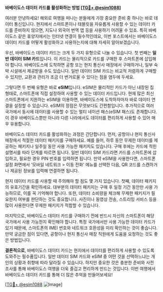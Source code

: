 **바베이도스 데이터 카드를 활성화하는 방법 [[TG💪+ @esim1088](https://t.me/s/esim1088)]**

여러분 안녕하세요! 해외로 여행을 떠나는 분들에게 가장 중요한 준비 중 하나는 바로 데이터 통신입니다. 현지에서 스마트폰이나 태블릿을 자유롭게 사용할 수 있는 데이터 카드를 준비하지 않으면, 지도나 외국어 번역 앱 등을 사용하기 어려울 수 있죠. 특히 바베이도스 같은 휴양지에서는 인터넷 연결이 필수적인데요, 이번 포스트에서는 바베이도스 데이터 카드를 어떻게 활성화하고 사용하는지에 대해 자세히 알아보겠습니다.

우선, 바베이도스 데이터 카드는 크게 두 가지 유형으로 나눌 수 있습니다. 첫 번째는 **일반 데이터 SIM 카드**입니다. 이 카드는 물리적으로 카드를 구매한 후 스마트폰에 삽입해야 합니다. 바베이도스에 도착하면 공항 또는 현지 통신사 매장에서 구매하거나, 일부 숙박 시설에서 제공받을 수도 있습니다. 일반 데이터 SIM 카드는 비교적 저렴하게 구매할 수 있지만, 교환과 관리가 조금 더 번거로울 수 있다는 점을 염두에 두세요.

그렇다면 두 번째 유형은 바로 **eSIM**입니다. eSIM은 물리적인 카드가 아닌 내장된 칩 형태로, 스마트폰에 직접 설정하여 사용할 수 있는 데이터 카드입니다. 현재 많은 최신 스마트폰에서 지원하는 eSIM을 이용하면, 바베이도스에 도착하자마자 바로 데이터 연결을 설정할 수 있습니다. eSIM의 장점은 무엇보다도 간편함입니다. 추가적으로 여러 국가에서 동시에 데이터를 사용할 수 있는 멀티 네이션 패스(eSIM 패스)도 존재합니다. 이 경우 바베이도스뿐만 아니라 다른 나라에서도 데이터를 편리하게 사용할 수 있어 매우 유용합니다.

바베이도스 데이터 카드를 활성화하는 과정은 간단합니다. 먼저, 공항이나 현지 통신사 매장에서 적절한 데이터 패키지를 구매하세요. 예를 들어, 하루 동안 무제한 데이터를 제공하는 패키지나 일주일 동안 사용 가능한 패키지도 있습니다. 구매 후에는 카드에 적힌 설명서를 따라 단계를 따르면 됩니다. 일반 데이터 SIM 카드라면 카드를 스마트폰에 삽입하고, 필요한 경우 PIN 번호를 입력하면 됩니다. 만약 eSIM을 사용한다면, 스마트폰 설정 화면에서 '모바일 네트워크 > 이동 전화' 메뉴를 선택한 다음, QR 코드를 스캔하거나 제공된 정보를 입력해 연결하면 됩니다.

현지 데이터 카드를 사용할 때 주의해야 할 점도 몇 가지 있습니다. 첫째, 데이터 패키지의 유효기간을 확인하세요. 대부분의 데이터 패키지는 구매 후 일정 기간 동안만 사용 가능하므로, 이를 꼭 기억해야 합니다. 또한, 데이터 소비량을 체크해 무제한 패키지가 필요한지 여부를 판단하는 것도 중요합니다. 사진이나 동영상 전송, 스트리밍 서비스 등을 많이 사용한다면 무제한 패키지가 적합할 수 있습니다.

마지막으로, 바베이도스 데이터 카드를 구매하기 전에 반드시 자신의 스마트폰이 해당 국가에서 사용 가능한지 확인해야 합니다. 특정 국가에서만 사용 가능한 데이터 카드가 있기 때문에, 스마트폰의 IMEI 번호와 네트워크 호환성을 미리 확인하는 것이 좋습니다. 만약 궁금한 점이 있다면, 공항이나 현지 통신사 매장 직원에게 도움을 요청하는 것도 좋은 방법입니다.

**결론적으로**, 바베이도스 데이터 카드는 현지에서 데이터를 편리하게 사용할 수 있도록 도와주는 필수품입니다. 일반 데이터 SIM 카드와 eSIM 중 어떤 것을 선택하느냐는 개인의 상황과 취향에 따라 달라질 수 있습니다. 하지만 중요한 것은 충분한 준비와 사전 조사를 통해 바베이도스 여행을 더욱 즐겁고 편리하게 만드는 것입니다. 이번 여행에서 바베이도스 데이터 카드를 통해 더 많은 추억을 만들어보세요!

[[TG💪+ @esim1088](https://t.me/s/esim1088) ![Image](https://i.postimg.cc/Y0z9fWf4/image.png)]